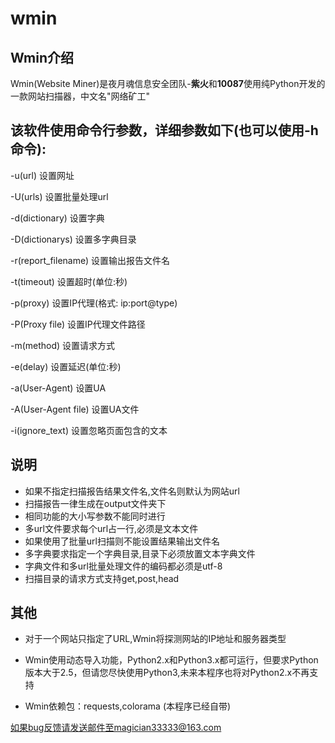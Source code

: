 # wmin
Wmin介绍
-------

Wmin(Website Miner)是夜月魂信息安全团队-**紫火**和**10087**使用纯Python开发的一款网站扫描器，中文名"网络矿工"



该软件使用命令行参数，详细参数如下(也可以使用-h命令):
------
-u(url) <target>
设置网址

-U(urls) <target>
设置批量处理url

-d(dictionary) <target>
设置字典

-D(dictionarys) <target>
设置多字典目录

-r(report_filename) <target>
设置输出报告文件名

-t(timeout) <target>
设置超时(单位:秒)

-p(proxy) <target>
设置IP代理(格式: ip:port@type)

-P(Proxy file) <target>
设置IP代理文件路径

-m(method) <target>
设置请求方式

-e(delay) <target>
设置延迟(单位:秒)

-a(User-Agent) <target>
设置UA

-A(User-Agent file)
设置UA文件

-i(ignore_text) <target>
设置忽略页面包含的文本



说明
------
* 如果不指定扫描报告结果文件名,文件名则默认为网站url
* 扫描报告一律生成在output文件夹下
* 相同功能的大小写参数不能同时进行
* 多url文件要求每个url占一行,必须是文本文件
* 如果使用了批量url扫描则不能设置结果输出文件名
* 多字典要求指定一个字典目录,目录下必须放置文本字典文件
* 字典文件和多url批量处理文件的编码都必须是utf-8
* 扫描目录的请求方式支持get,post,head


其他
------
* 对于一个网站只指定了URL,Wmin将探测网站的IP地址和服务器类型

* Wmin使用动态导入功能，Python2.x和Python3.x都可运行，但要求Python版本大于2.5，但请您尽快使用Python3,未来本程序也将对Python2.x不再支持

* Wmin依赖包：requests,colorama (本程序已经自带)

如果bug反馈请发送邮件至magician33333@163.com
